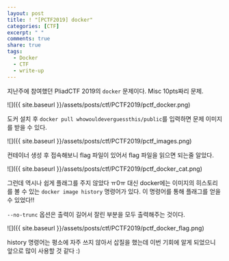 ```yaml
---
layout: post
title: ! "[PCTF2019] docker"
categories: [CTF]
excerpt: " "
comments: true
share: true
tags:
  - Docker
  - CTF
  - write-up
---
```


지난주에 참여했던 PliadCTF 2019의 `docker` 문제이다. Misc 10pts짜리 문제.

![]({{ site.baseurl }}/assets/posts/ctf/PCTF2019/pctf_docker.png)

도커 설치 후
`docker pull whowouldeverguessthis/public`를 입력하면 문제 이미지를 받을 수 있다.

![]({{ site.baseurl }}/assets/posts/ctf/PCTF2019/pctf_images.png)

컨테이너 생성 후 접속해보니 flag 파일이 있어서 flag 파일을 읽으면 되는줄 알았다.

![]({{ site.baseurl }}/assets/posts/ctf/PCTF2019/pctf_docker_cat.png)

그런데 역시나 쉽게 플래그를 주지 않았다 ㅠ0ㅠ
대신 docker에는 이미지의 히스토리를 볼 수 있는 `docker image history` 명령어가 있다. 
이 명령어를 통해 플래그를 얻을 수 있었다!!

`--no-trunc` 옵션은 출력이 길어서 잘린 부분을 모두 출력해주는 것이다.

![]({{ site.baseurl }}/assets/posts/ctf/PCTF2019/pctf_docker_flag.png)

history 명령어는 평소에 자주 쓰지 않아서 삽질을 했는데 이번 기회에 알게 되었으니
앞으로 많이 사용할 것 같다 :)
